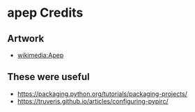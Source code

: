 # apep Credits

## Artwork

- [wikimedia:Apep](https://commons.wikimedia.org/wiki/File:Apep_1.jpg)

## These were useful

- <https://packaging.python.org/tutorials/packaging-projects/>
- <https://truveris.github.io/articles/configuring-pypirc/>
